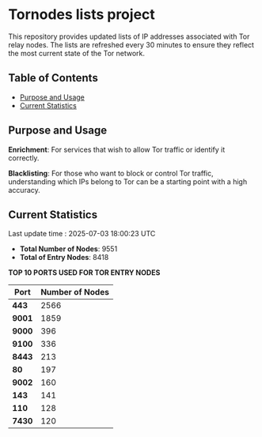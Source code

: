 # Tornodes lists project

This repository provides updated lists of IP addresses associated with Tor relay nodes. The lists are refreshed every 30 minutes to ensure they reflect the most current state of the Tor network.

## Table of Contents

- [Purpose and Usage](#purpose-and-usage)
- [Current Statistics](#current-statistics)


## Purpose and Usage

**Enrichment**: For services that wish to allow Tor traffic or identify it correctly.

**Blacklisting**: For those who want to block or control Tor traffic, understanding which IPs belong to Tor can be a starting point with a high accuracy.

## Current Statistics

Last update time : 2025-07-03 18:00:23 UTC

- **Total Number of Nodes**: 9551
- **Total of Entry Nodes**: 8418

**TOP 10 PORTS USED FOR TOR ENTRY NODES**

| **Port** | **Number of Nodes** |
|------|-----------------|
| **443**   | 2566  |
| **9001**   | 1859  |
| **9000**   | 396  |
| **9100**   | 336  |
| **8443**   | 213  |
| **80**   | 197  |
| **9002**   | 160  |
| **143**   | 141  |
| **110**   | 128  |
| **7430**   | 120  |

